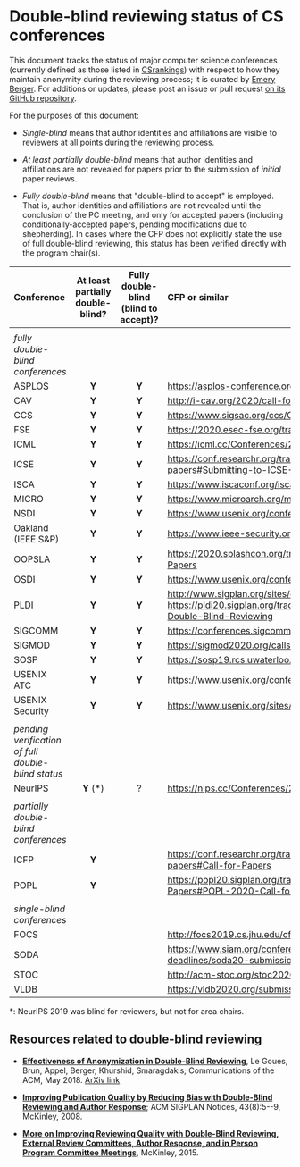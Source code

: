 # Double-blind reviewing status of CS conferences

This document tracks the status of major computer science conferences
(currently defined as those listed in [CSrankings](http://csrankings.org)) with
respect to how they maintain anonymity during the reviewing process;
it is curated by [Emery Berger](https://emeryberger.com). For additions or updates,
please post an issue or pull request [on its GitHub repository](https://github.com/double-blind-reviewing/double-blind-reviewing.github.io).

For the purposes of this document:

* _Single-blind_ means that author identities and affiliations are visible
to reviewers at all points during the reviewing process.

* _At least partially double-blind_ means that author identities and
affiliations are not revealed for papers prior to the submission of
_initial_ paper reviews.

* _Fully double-blind_ means that "double-blind to accept" is
employed.  That is, author identities and affiliations are not
revealed until the conclusion of the PC meeting, and only for accepted
papers (including conditionally-accepted papers, pending modifications
due to shepherding). In cases where the CFP does not explicitly state
the use of full double-blind reviewing, this status has been verified directly
with the program chair(s).

| Conference | At least partially double-blind? | Fully double-blind (blind to accept)? | CFP or similar |
| :--        | :--: | :--:                    | :--           |
|            |      |                         |               |
| _fully double-blind conferences_ | 
| ASPLOS     | **Y**     | **Y** | https://asplos-conference.org/submissions/ |
| CAV        | **Y**     | **Y** | http://i-cav.org/2020/call-for-papers/ |
| CCS        | **Y**     | **Y** | https://www.sigsac.org/ccs/CCS2020/call-for-papers.html |
| FSE        | **Y**     | **Y** | https://2020.esec-fse.org/track/fse-2020-papers |
| ICML       | **Y**     | **Y** | https://icml.cc/Conferences/2020/CallForPapers |
| ICSE       | **Y**     | **Y** | https://conf.researchr.org/track/icse-2020/icse-2020-papers#Submitting-to-ICSE-Q-A |
| ISCA       | **Y**     | **Y** | https://www.iscaconf.org/isca2020/submit/guidelines.html |
| MICRO      | **Y**     | **Y** | https://www.microarch.org/micro52/submit/guidelines.html |
| NSDI       | **Y**     | **Y** | https://www.usenix.org/conference/nsdi20/call-for-papers |
| Oakland (IEEE S&P)     | **Y** | **Y** | https://www.ieee-security.org/TC/SP2020/cfpapers.html |
| OOPSLA     | **Y**     | **Y** | https://2020.splashcon.org/track/splash-2020-oopsla#Call-for-Papers |
| OSDI       | **Y**     | **Y** | https://www.usenix.org/conference/osdi20/call-for-papers |
| PLDI       | **Y**     | **Y** | http://www.sigplan.org/sites/default/files/PracticesofPLDI.pdf, https://pldi20.sigplan.org/track/pldi-2020-papers#FAQ-on-Double-Blind-Reviewing |
| SIGCOMM    | **Y**     | **Y** | https://conferences.sigcomm.org/sigcomm/2020/submission.html |
| SIGMOD     | **Y**     | **Y** | https://sigmod2020.org/calls_papers_sigmod_research.shtml |
| SOSP       | **Y**     | **Y** | https://sosp19.rcs.uwaterloo.ca/cfp.html |
| USENIX ATC | **Y**     | **Y** | https://www.usenix.org/conference/atc20/call-for-papers |
| USENIX Security | **Y** | **Y**  | https://www.usenix.org/sites/default/files/sec20_cfp_101519.pdf |
|            |      |                   |                                                         |
| _pending verification of full double-blind status_ | | | |
| NeurIPS    | **Y** (*) | ? | https://nips.cc/Conferences/2019/CallForPapers |
|            |      |                   |                                                         |
| _partially double-blind conferences_ | | | |
| ICFP       | **Y** |  | https://conf.researchr.org/track/icfp-2020/icfp-2020-papers#Call-for-Papers |
| POPL       | **Y** |  | https://popl20.sigplan.org/track/POPL-2020-Research-Papers#POPL-2020-Call-for-Papers |
|            |      |                   |                                                         |
| _single-blind conferences_ | | | |
| FOCS       |      |                         | http://focs2019.cs.jhu.edu/cfp/ |
| SODA       |      |                         | https://www.siam.org/conferences/cm/submissions-and-deadlines/soda20-submissions-deadlines |
| STOC       |      |                         | http://acm-stoc.org/stoc2020/STOC-2020-cfp.pdf |
| VLDB       |      |                         | https://vldb2020.org/submission-guidelines.html |

*: NeurIPS 2019 was blind for reviewers, but not for area chairs.

## Resources related to double-blind reviewing

* [**Effectiveness of Anonymization in Double-Blind Reviewing**](https://dl.acm.org/doi/10.1145/3208157), Le Goues, Brun, Appel, Berger, Khurshid, Smaragdakis; Communications of the ACM, May 2018. [ArXiv link](https://arxiv.org/abs/1709.01609)

* [**Improving Publication Quality by Reducing Bias with Double-Blind Reviewing and Author Response**](http://www.cs.utexas.edu/users/mckinley/papers/blind-2008.pdf); ACM SIGPLAN Notices, 43(8):5--9, McKinley, 2008.

* [**More on Improving Reviewing Quality with Double-Blind Reviewing, External Review Committees, Author Response, and in Person Program Committee Meetings**](http://www.cs.utexas.edu/users/mckinley/notes/blind.html), McKinley, 2015.
